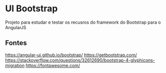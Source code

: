 # UI Bootstrap
Projeto para estudar e testar os recusros do framework do Bootstrap para o AngularJS

## Fontes
https://angular-ui.github.io/bootstrap/
https://getbootstrap.com/
https://stackoverflow.com/questions/32612690/bootstrap-4-glyphicons-migration
https://fontawesome.com/